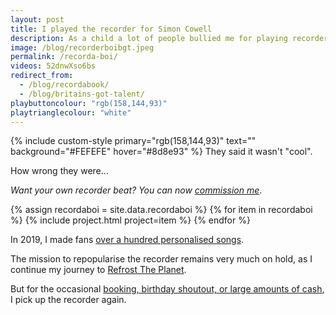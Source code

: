 ```yaml
---
layout: post
title: I played the recorder for Simon Cowell
description: As a child a lot of people bullied me for playing recorder.
image: /blog/recorderboibgt.jpeg
permalink: /recorda-boi/
videos: 52dnwXso6bs
redirect_from:
  - /blog/recordabook/
  - /blog/britains-got-talent/
playbuttoncolour: "rgb(158,144,93)"
playtrianglecolour: "white"
---
```


{% include custom-style primary="rgb(158,144,93)" text="" background="#FEFEFE" hover="#8d8e93" %}
They said it wasn't "cool".

How wrong they were…

*Want your own recorder beat? You can now [commission me](https://ko-fi.com/olifrost/commissions)*.

<div class="posts" markdown="0">
{% assign recordaboi = site.data.recordaboi %}
{% for item in recordaboi %}
    {% include project.html project=item %}
{% endfor %}
</div>

In 2019, I made fans [over a hundred personalised songs](https://www.instagram.com/stories/highlights/18029842834212127/).

The mission to repopularise the recorder remains very much on hold, as I continue my journey to [Refrost The Planet](/refrost).

But for the occasional [booking, birthday shoutout, or large amounts of cash](https://ko-fi.com/olifrost/commissions), I pick up the recorder again.
